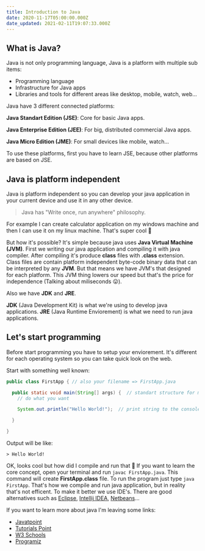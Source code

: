 ```yaml
---
title: Introduction to Java
date: 2020-11-17T05:00:00.000Z
date_updated: 2021-02-11T19:07:33.000Z
---
```


## What is Java?

Java is not only programming language, Java is a platform with multiple sub items:

- Programming language
- Infrastructure for Java apps
- Libraries and tools for different areas like desktop, mobile, watch, web...

Java have 3 different connected platforms:

**Java Standart Edition (JSE)**: Core for basic Java apps.

**Java Enterprise Edition (JEE)**: For big, distributed commercial Java apps.

**Java Micro Edition (JME)**: For small devices like mobile, watch...

To use these platforms, first you have to learn JSE, because other platforms are based on JSE.

## Java is platform independent

Java is platform independent so you can develop your java application in your current device and use it in any other device.

> Java has "Write once, run anywhere" philosophy.

For example I can create calculator application on my windows machine and then I can use it on my linux machine. That's super cool 🤯

But how it's possible? It's simple because java uses **Java Virtual Machine (JVM)**. First we writing our java application and compiling it with java compiler. After compiling it's produce **class** files with **.class** extension. Class files are contain platform independent byte-code binary data that can be interpreted by any **JVM**. But that means we have JVM's that designed for each platform. This JVM thing lowers our speed but that's the price for independence (Talking about miliseconds 😛).

Also we have **JDK** and **JRE**.

**JDK** (Java Development Kit) is what we're using to develop java applications. **JRE** (Java Runtime Enviorement) is what we need to run java applications.

## Let's start programming

Before start programming you have to setup your enviorement. It's different for each operating system so you can take quick look on the web.

Start with something well known:
```java
public class FirstApp { // also your filename => FirstApp.java

  public static void main(String[] args) {  // standart structure for main function
    // do what you want

    System.out.println("Hello World!");  // print string to the console

  }

}
```

Output will be like:
```shell
> Hello World!
```

OK, looks cool but how did I compile and run that 🤔 If you want to learn the core concept, open your terminal and run `javac FirstApp.java`. This command will create **FirstApp.class** file. To run the program just type `java FirstApp`. That's how we compile and run java application, but in reality that's not efficent. To make it better we use IDE's. There are good alternatives such as [Eclipse](https://www.eclipse.org/downloads/), [Intellij IDEA](https://www.jetbrains.com/idea/), [Netbeans](https://netbeans.org/)...

If you want to learn more about java I'm leaving some links:

- [Javatpoint](https://www.javatpoint.com/java-tutorial)
- [Tutorials Point](https://www.tutorialspoint.com/java/index.htm)
- [W3 Schools](https://www.w3schools.com/java/)
- [Programiz](https://www.programiz.com/java-programming/hello-world)
